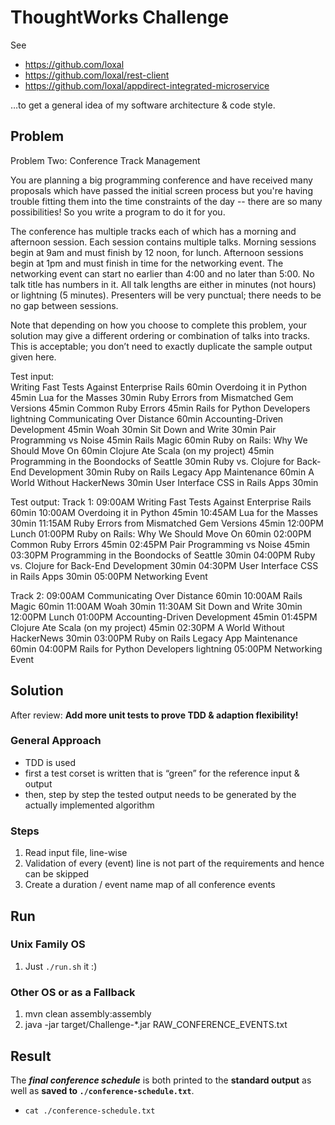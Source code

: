 # ThoughtWorks Challenge 

See 

* https://github.com/loxal
* https://github.com/loxal/rest-client 
* https://github.com/loxal/appdirect-integrated-microservice

…to get a general idea of my software architecture & code style.

## Problem

Problem Two: Conference Track Management

You are planning a big programming conference and have received many proposals 
which have passed the initial screen process but you're having trouble fitting 
them into the time constraints of the day -- there are so many possibilities! 
So you write a program to do it for you.

The conference has multiple tracks each of which has a morning and afternoon session.
Each session contains multiple talks.
Morning sessions begin at 9am and must finish by 12 noon, for lunch.
Afternoon sessions begin at 1pm and must finish in time for the networking event.
The networking event can start no earlier than 4:00 and no later than 5:00.
No talk title has numbers in it.
All talk lengths are either in minutes (not hours) or lightning (5 minutes).
Presenters will be very punctual; there needs to be no gap between sessions.

Note that depending on how you choose to complete this problem, 
your solution may give a different ordering or combination of talks into tracks. 
This is acceptable; you don’t need to exactly duplicate the sample output given here.

Test input:                                                         
Writing Fast Tests Against Enterprise Rails 60min
Overdoing it in Python 45min
Lua for the Masses 30min
Ruby Errors from Mismatched Gem Versions 45min
Common Ruby Errors 45min
Rails for Python Developers lightning
Communicating Over Distance 60min
Accounting-Driven Development 45min
Woah 30min
Sit Down and Write 30min
Pair Programming vs Noise 45min
Rails Magic 60min
Ruby on Rails: Why We Should Move On 60min
Clojure Ate Scala (on my project) 45min
Programming in the Boondocks of Seattle 30min
Ruby vs. Clojure for Back-End Development 30min
Ruby on Rails Legacy App Maintenance 60min
A World Without HackerNews 30min
User Interface CSS in Rails Apps 30min

Test output: 
Track 1:
09:00AM Writing Fast Tests Against Enterprise Rails 60min
10:00AM Overdoing it in Python 45min
10:45AM Lua for the Masses 30min
11:15AM Ruby Errors from Mismatched Gem Versions 45min
12:00PM Lunch
01:00PM Ruby on Rails: Why We Should Move On 60min
02:00PM Common Ruby Errors 45min
02:45PM Pair Programming vs Noise 45min
03:30PM Programming in the Boondocks of Seattle 30min
04:00PM Ruby vs. Clojure for Back-End Development 30min
04:30PM User Interface CSS in Rails Apps 30min
05:00PM Networking Event

Track 2:
09:00AM Communicating Over Distance 60min
10:00AM Rails Magic 60min
11:00AM Woah 30min
11:30AM Sit Down and Write 30min
12:00PM Lunch
01:00PM Accounting-Driven Development 45min
01:45PM Clojure Ate Scala (on my project) 45min
02:30PM A World Without HackerNews 30min
03:00PM Ruby on Rails Legacy App Maintenance 60min
04:00PM Rails for Python Developers lightning
05:00PM Networking Event

## Solution

After review: **Add more unit tests to prove TDD & adaption flexibility!**

### General Approach

* TDD is used
* first a test corset is written that is “green” for the reference input & output
* then, step by step the tested output needs to be generated by the actually implemented algorithm 

### Steps
1. Read input file, line-wise
1. Validation of every (event) line is not part of the requirements and hence can be skipped
1. Create a duration / event name map of all conference events

## Run 

### Unix Family OS

1. Just `./run.sh` it :) 

### Other OS or as a Fallback

1. mvn clean assembly:assembly 
1. java -jar target/Challenge-*.jar RAW_CONFERENCE_EVENTS.txt 

## Result

The ***final conference schedule*** is both printed to the **standard output** as well as **saved to `./conference-schedule.txt`**.

* `cat ./conference-schedule.txt`